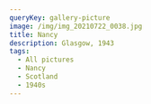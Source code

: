 ```yaml
---
queryKey: gallery-picture
image: /img/img_20210722_0038.jpg
title: Nancy
description: Glasgow, 1943
tags:
  - All pictures
  - Nancy
  - Scotland
  - 1940s
---
```

